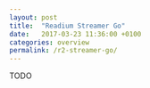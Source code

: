 ```yaml
---
layout: post
title:  "Readium Streamer Go"
date:   2017-03-23 11:36:00 +0100
categories: overview
permalink: /r2-streamer-go/
---
```


TODO

